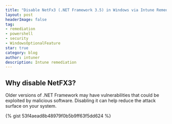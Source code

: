 ```yaml
---
title: "Disable NetFx3 (.NET Framework 3.5) in Windows via Intune Remediation"
layout: post
headerImage: false
tag:
- remediation
- powershell
- security
- WindowsOptionalFeature
star: true
category: blog
author: intuner
description: Intune remediation
---
```

## Why disable NetFX3?
Older versions of .NET Framework may have vulnerabilities that could be exploited by malicious software. Disabling it can help reduce the attack surface on your system.

{% gist 53f4aead8b48979f0b5b9ff63f5dd624 %}
